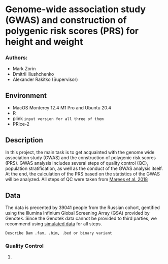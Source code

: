 # Genome-wide association study (GWAS) and construction of polygenic risk scores (PRS) for height and weight

### Authors:
- Mark Zorin
- Dmitrii Iliushchenko
- Alexander Rakitko (Supervisor)

## Environment

- MacOS Monterey 12.4 M1 Pro and Ubuntu 20.4 
- R
- plink `input version for all three of them`
- PRice-2

## Description
In this project, the main task is to get acquainted with the genome wide association study (GWAS) and the construction of polygenic risk scores (PRS). GWAS analysis includes several steps of quality control (QC), population stratification, as well as the conduct of the GWAS analysis itself. At the end, the calculation of the PRS based on the statistics of the GWAS will be analyzed. All steps of QC were taken from [Marees et al. 2018](https://www.ncbi.nlm.nih.gov/pmc/articles/PMC6001694/)

## Data
The data is precented by 39041 people from the Russian cohort, gentified using the Illumina Infinium Global Screening Array (GSA) provided by Genotek. Since the Genotek data cannot be provided to third parties, we recommend using [simulated data]() for all steps.

`Describe Bam .fam, .bim, .bed or binary variant`

### Quality Control

1. 
